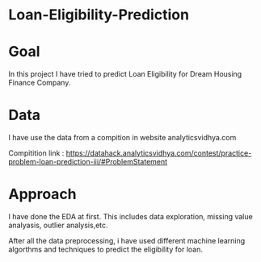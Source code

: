 # Loan-Eligibility-Prediction

# Goal
In this project I have tried to predict Loan Eligibility for Dream Housing Finance Company.

# Data

I have use the data from a compition in website analyticsvidhya.com

Compitition link : https://datahack.analyticsvidhya.com/contest/practice-problem-loan-prediction-iii/#ProblemStatement

# Approach

I have done the EDA at first. This includes data exploration, missing value analyasis, outlier analysis,etc.

After all the data preprocessing, i have used different machine learning algorthms and techniques to predict the eligibility for loan.
